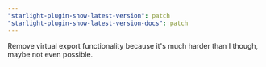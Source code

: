 ```yaml
---
"starlight-plugin-show-latest-version": patch
"starlight-plugin-show-latest-version-docs": patch
---
```


Remove virtual export functionality because it's much harder than I though, maybe not even possible.
